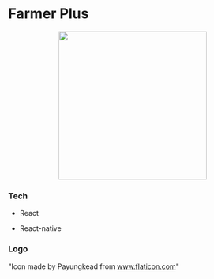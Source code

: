 # Farmer Plus

<p align="center">
  <img width="300" height="300" src="https://user-images.githubusercontent.com/28515389/101990115-e1cd3000-3cb5-11eb-9d31-930cbe26e2bd.png">
</p>


### Tech

- React

- React-native

### Logo

"Icon made by Payungkead from www.flaticon.com"

